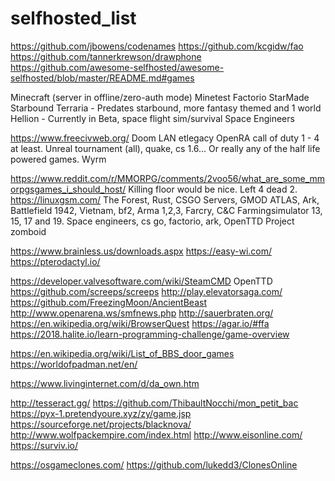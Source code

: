 # selfhosted_list

https://github.com/jbowens/codenames
https://github.com/kcgidw/fao
https://github.com/tannerkrewson/drawphone
https://github.com/awesome-selfhosted/awesome-selfhosted/blob/master/README.md#games

Minecraft (server in offline/zero-auth mode)
Minetest
Factorio
StarMade
Starbound
Terraria - Predates starbound, more fantasy themed and 1 world
Hellion - Currently in Beta, space flight sim/survival
Space Engineers 

https://www.freecivweb.org/
 Doom LAN
 etlegacy
 OpenRA
 call of duty 1 - 4 at least. Unreal tournament (all), quake, cs 1.6... Or really any of the half life powered games.
 Wyrm 
 
 https://www.reddit.com/r/MMORPG/comments/2voo56/what_are_some_mmorpgsgames_i_should_host/
 Killing floor would be nice. Left 4 dead 2.
 https://linuxgsm.com/
  The Forest, Rust, CSGO Servers, GMOD
  ATLAS, Ark, Battlefield 1942, Vietnam, bf2, Arma 1,2,3, Farcry, C&C
  Farmingsimulator 13, 15, 17 and 19. Space engineers, cs go, factorio, ark, OpenTTD
Project zomboid

https://www.brainless.us/downloads.aspx
https://easy-wi.com/
https://pterodactyl.io/

https://developer.valvesoftware.com/wiki/SteamCMD
OpenTTD
https://github.com/screeps/screeps
http://play.elevatorsaga.com/
https://github.com/FreezingMoon/AncientBeast
http://www.openarena.ws/smfnews.php
http://sauerbraten.org/
https://en.wikipedia.org/wiki/BrowserQuest
https://agar.io/#ffa
https://2018.halite.io/learn-programming-challenge/game-overview

https://en.wikipedia.org/wiki/List_of_BBS_door_games
https://worldofpadman.net/en/

https://www.livinginternet.com/d/da_own.htm

http://tesseract.gg/
https://github.com/ThibaultNocchi/mon_petit_bac
https://pyx-1.pretendyoure.xyz/zy/game.jsp
https://sourceforge.net/projects/blacknova/
http://www.wolfpackempire.com/index.html
http://www.eisonline.com/
https://surviv.io/


https://osgameclones.com/
https://github.com/lukedd3/ClonesOnline
